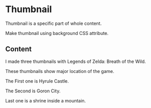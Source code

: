 # Thumbnail

Thumbnail is a specific part of whole content. 

Make thumbnail using background CSS attribute.

## Content

I made three thumbnails with Legends of Zelda: Breath of the Wild.

These thumbnails show major location of the game.

The First one is Hyrule Castle.

The Second is Goron City.

Last one is a shrine inside a mountain.


